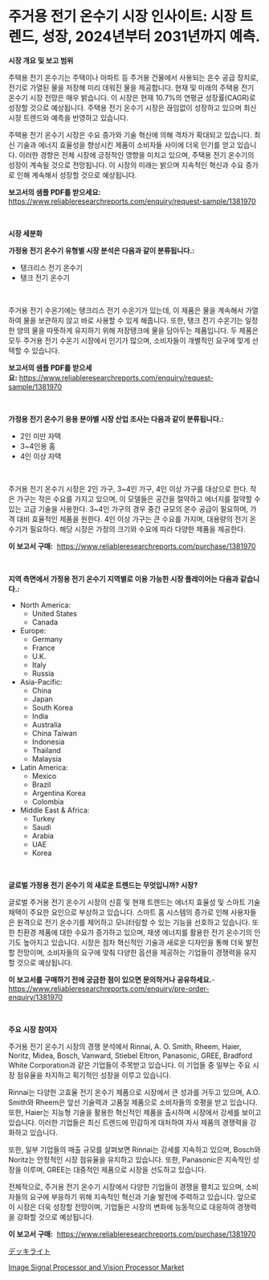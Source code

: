 <p><h1>주거용 전기 온수기 시장 인사이트: 시장 트렌드, 성장, 2024년부터 2031년까지 예측.</h1></p><p><strong>시장 개요 및 보고 범위</strong></p>
<p><p>주택용 전기 온수기는 주택이나 아파트 등 주거용 건물에서 사용되는 온수 공급 장치로, 전기로 가열된 물을 저장해 미리 데워진 물을 제공합니다. 현재 및 미래의 주택용 전기 온수기 시장 전망은 매우 밝습니다. 이 시장은 현재 10.7%의 연평균 성장률(CAGR)로 성장할 것으로 예상됩니다. 주택용 전기 온수기 시장은 끊임없이 성장하고 있으며 최신 시장 트렌드와 예측을 반영하고 있습니다. </p><p>주택용 전기 온수기 시장은 수요 증가와 기술 혁신에 의해 격차가 확대되고 있습니다. 최신 기술과 에너지 효율성을 향상시킨 제품이 소비자들 사이에 더욱 인기를 얻고 있습니다. 이러한 경향은 전체 시장에 긍정적인 영향을 미치고 있으며, 주택용 전기 온수기의 성장이 계속될 것으로 전망됩니다. 이 시장의 미래는 밝으며 지속적인 혁신과 수요 증가로 인해 계속해서 성장할 것으로 예상됩니다.</p></p>
<p><strong>보고서의 샘플 PDF를 받으세요:</strong> <a href="https://www.reliableresearchreports.com/enquiry/request-sample/1381970">https://www.reliableresearchreports.com/enquiry/request-sample/1381970</a></p>
<p>&nbsp;</p>
<p><strong>시장 세분화</strong></p>
<p><strong>가정용 전기 온수기 유형별 시장 분석은 다음과 같이 분류됩니다.:</strong></p>
<p><ul><li>탱크리스 전기 온수기</li><li>탱크 전기 온수기</li></ul></p>
<p>&nbsp;</p>
<p><p>주거용 전기 수온기에는 탱크리스 전기 수온기가 있는데, 이 제품은 물을 계속해서 가열하여 물을 보관하지 않고 바로 사용할 수 있게 해줍니다. 또한, 탱크 전기 수온기는 일정한 양의 물을 따뜻하게 유지하기 위해 저장탱크에 물을 담아두는 제품입니다. 두 제품은 모두 주거용 전기 수온기 시장에서 인기가 많으며, 소비자들이 개별적인 요구에 맞게 선택할 수 있습니다.</p></p>
<p><strong>보고서의 샘플 PDF를 받으세요:</strong>&nbsp;<a href="https://www.reliableresearchreports.com/enquiry/request-sample/1381970">https://www.reliableresearchreports.com/enquiry/request-sample/1381970</a></p>
<p>&nbsp;</p>
<p><strong> 가정용 전기 온수기 응용 분야별 시장 산업 조사는 다음과 같이 분류됩니다.:</strong></p>
<p><ul><li>2인 미만 자택</li><li>3~4인용 홈</li><li>4인 이상 자택</li></ul></p>
<p>&nbsp;</p>
<p><p>주거용 전기 온수기 시장은 2인 가구, 3~4인 가구, 4인 이상 가구를 대상으로 한다. 작은 가구는 작은 수요를 가지고 있으며, 이 모델들은 공간을 절약하고 에너지를 절약할 수 있는 고급 기술을 사용한다. 3~4인 가구의 경우 중간 규모의 온수 공급이 필요하며, 가격 대비 효율적인 제품을 원한다. 4인 이상 가구는 큰 수요를 가지며, 대용량의 전기 온수기가 필요하다. 해당 시장은 가정의 크기와 수요에 따라 다양한 제품을 제공한다.</p></p>
<p><strong>이 보고서 구매:</strong>&nbsp; <a href="https://www.reliableresearchreports.com/purchase/1381970">https://www.reliableresearchreports.com/purchase/1381970</a></p>
<p>&nbsp;</p>
<p><strong>지역 측면에서 가정용 전기 온수기 지역별로 이용 가능한 시장 플레이어는 다음과 같습니다.:</strong></p>
<p><ul>
    <li>
        North America:
        <ul>
            <li>United States</li>
            <li>Canada</li>
        </ul>
    </li>
    <li>
        Europe:
        <ul>
            <li>Germany</li>
            <li>France</li>
            <li>U.K.</li>
            <li>Italy</li>
            <li>Russia</li>
        </ul>
    </li>
    <li>
        Asia-Pacific:
        <ul>
            <li>China</li>
            <li>Japan</li>
            <li>South Korea</li>
            <li>India</li>
            <li>Australia</li>
            <li>China Taiwan</li>
            <li>Indonesia</li>
            <li>Thailand</li>
            <li>Malaysia</li>
        </ul>
    </li>
    <li>
        Latin America:
        <ul>
            <li>Mexico</li>
            <li>Brazil</li>
            <li>Argentina Korea</li>
            <li>Colombia</li>
        </ul>
    </li>
    <li>
        Middle East & Africa:
        <ul>
            <li>Turkey</li>
            <li>Saudi</li>
            <li>Arabia</li>
            <li>UAE</li>
            <li>Korea</li>
        </ul>
    </li>
    </ul></p>
<p>&nbsp;</p>
<p><strong>글로벌 가정용 전기 온수기 의 새로운 트렌드는 무엇입니까? 시장?</strong></p>
<p><p>글로벌 주거용 전기 온수기 시장의 신흥 및 현재 트렌드는 에너지 효율성 및 스마트 기술 채택이 주요한 요인으로 부상하고 있습니다. 스마트 홈 시스템의 증가로 인해 사용자들은 원격으로 전기 온수기를 제어하고 모니터링할 수 있는 기능을 선호하고 있습니다. 또한 친환경 제품에 대한 수요가 증가하고 있으며, 재생 에너지를 활용한 전기 온수기의 인기도 높아지고 있습니다. 시장은 점차 혁신적인 기술과 새로운 디자인을 통해 더욱 발전할 전망이며, 소비자들의 요구에 맞춰 다양한 옵션을 제공하는 기업들이 경쟁력을 유지할 것으로 예상됩니다.</p></p>
<p><strong>이 보고서를 구매하기 전에 궁금한 점이 있으면 문의하거나 공유하세요.</strong>- <a href="https://www.reliableresearchreports.com/enquiry/pre-order-enquiry/1381970">https://www.reliableresearchreports.com/enquiry/pre-order-enquiry/1381970</a></p>
<p>&nbsp;</p>
<p><strong>주요 시장 참여자</strong></p>
<p><p>주거용 전기 온수기 시장의 경쟁 분석에서 Rinnai, A. O. Smith, Rheem, Haier, Noritz, Midea, Bosch, Vanward, Stiebel Eltron, Panasonic, GREE, Bradford White Corporation과 같은 기업들이 주목받고 있습니다. 이 기업들 중 일부는 주요 시장 점유율을 차지하고 획기적인 성장을 이루고 있습니다.</p><p>Rinnai는 다양한 고효율 전기 온수기 제품으로 시장에서 큰 성과를 거두고 있으며, A.O. Smith와 Rheem은 앞선 기술력과 고품질 제품으로 소비자들의 호평을 받고 있습니다. 또한, Haier는 지능형 기술을 활용한 혁신적인 제품을 출시하며 시장에서 강세를 보이고 있습니다. 이러한 기업들은 최신 트렌드에 민감하게 대처하여 자사 제품의 경쟁력을 강화하고 있습니다.</p><p>또한, 일부 기업들의 매출 규모를 살펴보면 Rinnai는 강세를 지속하고 있으며, Bosch와 Noritz는 안정적인 시장 점유율을 유지하고 있습니다. 또한, Panasonic은 지속적인 성장을 이루며, GREE는 대중적인 제품으로 시장을 선도하고 있습니다.</p><p>전체적으로, 주거용 전기 온수기 시장에서 다양한 기업들이 경쟁을 펼치고 있으며, 소비자들의 요구에 부응하기 위해 지속적인 혁신과 기술 발전에 주력하고 있습니다. 앞으로 이 시장은 더욱 성장할 전망이며, 기업들은 시장의 변화에 능동적으로 대응하여 경쟁력을 강화할 것으로 예상됩니다.</p></p>
<p><strong>이 보고서 구매:</strong>&nbsp;&nbsp;<a href="https://www.reliableresearchreports.com/purchase/1381970">https://www.reliableresearchreports.com/purchase/1381970</a></p>
<p><p><a href="https://github.com/lily-u-genius/Market-Research-Report-List-1/blob/main/992421713102.md">デッキライト</a></p><p><a href="https://github.com/moyahfrancoestellec51j635wcx/Market-Research-Report-List-1/blob/main/image-signal-processor-and-vision-processor-market.md">Image Signal Processor and Vision Processor Market</a></p></p>
